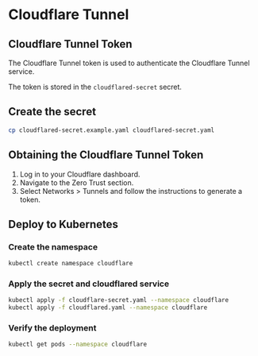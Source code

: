 # Cloudflare Tunnel

## Cloudflare Tunnel Token

The Cloudflare Tunnel token is used to authenticate the Cloudflare Tunnel service.

The token is stored in the `cloudflared-secret` secret.

## Create the secret

```bash
cp cloudflared-secret.example.yaml cloudflared-secret.yaml
```

## Obtaining the Cloudflare Tunnel Token

1. Log in to your Cloudflare dashboard.
2. Navigate to the Zero Trust section.
3. Select Networks > Tunnels and follow the instructions to generate a token.

## Deploy to Kubernetes

### Create the namespace

```bash
kubectl create namespace cloudflare
```

### Apply the secret and cloudflared service

```bash
kubectl apply -f cloudflare-secret.yaml --namespace cloudflare
kubectl apply -f cloudflared.yaml --namespace cloudflare
```

### Verify the deployment

```bash
kubectl get pods --namespace cloudflare
```
    
